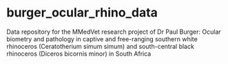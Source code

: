 # burger_ocular_rhino_data
Data repository for the MMedVet research project of Dr Paul Burger: Ocular biometry and pathology in captive and free-ranging southern white rhinoceros (Ceratotherium simum simum) and south-central black rhinoceros (Diceros bicornis minor) in South Africa
